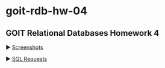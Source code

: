 # goit-rdb-hw-04
## GOIT Relational Databases Homework 4
:arrow_forward: [Screenshots](https://github.com/AntonChubarov/goit-rdb-hw-04/tree/main/screenshots)

:arrow_forward: [SQL Requests](https://github.com/AntonChubarov/goit-rdb-hw-04/tree/main/sql)